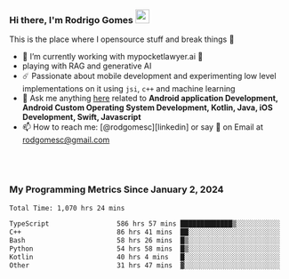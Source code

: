 
### Hi there, I'm Rodrigo Gomes <img src="https://media.giphy.com/media/hvRJCLFzcasrR4ia7z/giphy.gif" width="25px">
This is the place where I opensource stuff and break things 🤣
- 🔭 I’m currently working with mypocketlawyer.ai 💜
- playing with RAG and generative AI
- ☄️ Passionate about mobile development and experimenting low level implementations on it using `jsi`, `c++` and machine learning
- 💬 Ask me anything [here](https://github.com/rodgomesc/rodgomesc/issues) related to <b>Android application Development, Android Custom Operating System Development, Kotlin, Java, iOS Development, Swift, Javascript</b>
- 📫 How to reach me: [@rodgomesc][linkedin] or say 👋 on Email at [rodgomesc@gmail.com](mailto:rodgomesc@gmail.com)


<br/>

<!-- 
<picture>
  <img src="/github-metrics.svg" alt="Metrics">
</picture>
-->

</br>

### My Programming Metrics Since January 2, 2024 


<!--START_SECTION:waka-->

```txt
Total Time: 1,070 hrs 24 mins

TypeScript                 586 hrs 57 mins █████████████▒░░░░░░░░░░░   53.25 %
C++                        86 hrs 41 mins  ██░░░░░░░░░░░░░░░░░░░░░░░   07.87 %
Bash                       58 hrs 26 mins  █▒░░░░░░░░░░░░░░░░░░░░░░░   05.30 %
Python                     54 hrs 58 mins  █▒░░░░░░░░░░░░░░░░░░░░░░░   04.99 %
Kotlin                     40 hrs 4 mins   █░░░░░░░░░░░░░░░░░░░░░░░░   03.64 %
Other                      31 hrs 47 mins  ▓░░░░░░░░░░░░░░░░░░░░░░░░   02.89 %
```

<!--END_SECTION:waka-->
